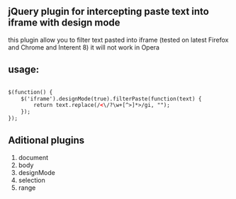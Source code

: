 ## jQuery plugin for intercepting paste text into iframe with design mode

this plugin allow you to filter text pasted into iframe (tested on latest
Firefox and Chrome and Interent 8) it will not work in Opera

## usage:

```html

$(function() {
	$('iframe').designMode(true).filterPaste(function(text) {
		return text.replace(/<\/?\w+[^>]*>/gi, "");
	});
});

```

## Aditional plugins

1. document
2. body
3. designMode
4. selection
5. range
